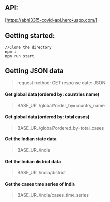 ## API:
[https://abhi3315-covid-api.herokuapp.com/]

## Getting started:
```
//Clone the directory
npm i
npm run start
```

## Getting JSON data
> request method: GET
> response date: JSON

#### Get global data (ordered by: countries name)
> BASE_URL/global?order_by=country_name

#### Get global data (ordered by: total cases)
> BASE_URL/global?ordered_by=total_cases

#### Get the Indian state data
> BASE_URL/india

#### Get the Indian district data
> BASE_URL/india/district

#### Get the cases time series of India
> BASE_URL/india/cases_time_series